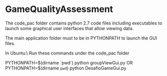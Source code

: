 # GameQualityAssessment 

The code_pac folder contains python 2.7 code files including executables to launch some graphical user interfaces that allow viewing data.

The main application folder must to be in PYTHONPATH to launch the GUI files.

In Ubuntu:\\
Run these commands under the code_pac folder

PYTHONPATH=$(dirname `pwd`) python groupViewGui.py
OR
PYTHONPATH=$(dirname `pwd`) python DesafioGameGui.py
